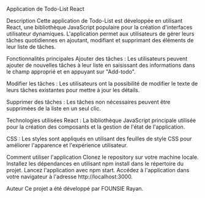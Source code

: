 Application de Todo-List React

Description
Cette application de Todo-List est développée en utilisant React, une bibliothèque JavaScript populaire pour la création d'interfaces utilisateur dynamiques. L'application permet aux utilisateurs de gérer leurs tâches quotidiennes en ajoutant, modifiant et supprimant des éléments de leur liste de tâches.

Fonctionnalités principales
Ajouter des tâches : Les utilisateurs peuvent ajouter de nouvelles tâches à leur liste en saisissant des informations dans le champ approprié et en appuyant sur "Add-todo".

Modifier les tâches : Les utilisateurs ont la possibilité de modifier le texte de leurs tâches existantes pour mettre à jour les détails.

Supprimer des tâches : Les tâches non nécessaires peuvent être supprimées de la liste en un seul clic.

Technologies utilisées
React : La bibliothèque JavaScript principale utilisée pour la création des composants et la gestion de l'état de l'application.

CSS : Les styles sont appliqués en utilisant des feuilles de style CSS pour améliorer l'apparence et l'expérience utilisateur.

Comment utiliser l'application
Clonez le repository sur votre machine locale.
Installez les dépendances en utilisant npm install dans le répertoire du projet.
Lancez l'application avec npm start.
Accédez à l'application dans votre navigateur à l'adresse http://localhost:3000.

Auteur
Ce projet a été développé par FOUNSIE Rayan.
